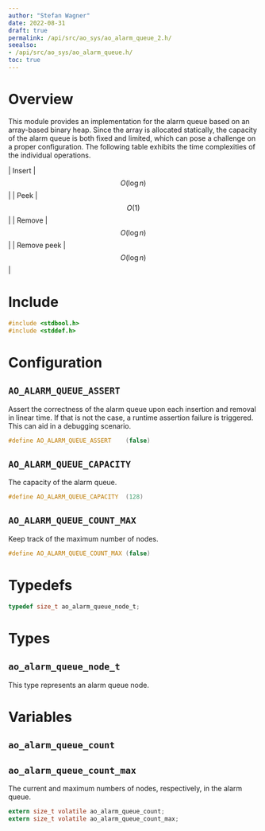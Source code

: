 ```yaml
---
author: "Stefan Wagner"
date: 2022-08-31
draft: true
permalink: /api/src/ao_sys/ao_alarm_queue_2.h/
seealso:
- /api/src/ao_sys/ao_alarm_queue.h/
toc: true
---
```


# Overview

This module provides an implementation for the alarm queue based on an array-based binary heap. Since the array is allocated statically, the capacity of the alarm queue is both fixed and limited, which can pose a challenge on a proper configuration. The following table exhibits the time complexities of the individual operations.

| Insert | $$O(\log n)$$ |
| Peek | $$O(1)$$ |
| Remove | $$O(\log n)$$ |
| Remove peek | $$O(\log n)$$ |

# Include

```c
#include <stdbool.h>
#include <stddef.h>
```

# Configuration

## `AO_ALARM_QUEUE_ASSERT`

Assert the correctness of the alarm queue upon each insertion and removal in linear time. If that is not the case, a runtime assertion failure is triggered. This can aid in a debugging scenario.

```c
#define AO_ALARM_QUEUE_ASSERT    (false)
```

## `AO_ALARM_QUEUE_CAPACITY`

The capacity of the alarm queue.

```c
#define AO_ALARM_QUEUE_CAPACITY  (128)
```

## `AO_ALARM_QUEUE_COUNT_MAX`

Keep track of the maximum number of nodes.

```c
#define AO_ALARM_QUEUE_COUNT_MAX (false)
```

# Typedefs

```c
typedef size_t ao_alarm_queue_node_t;
```

# Types

## `ao_alarm_queue_node_t`

This type represents an alarm queue node.

# Variables

## `ao_alarm_queue_count`
## `ao_alarm_queue_count_max`

The current and maximum numbers of nodes, respectively, in the alarm queue.

```c
extern size_t volatile ao_alarm_queue_count;
extern size_t volatile ao_alarm_queue_count_max;
```
